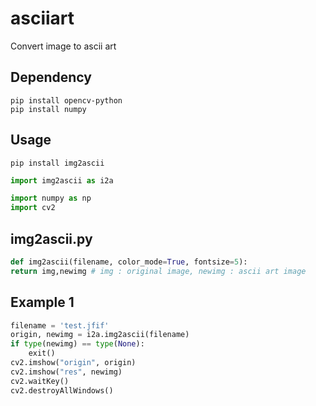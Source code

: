 # asciiart
Convert image to ascii art

## Dependency
```
pip install opencv-python
pip install numpy
```

## Usage
```
pip install img2ascii
```

```python
import img2ascii as i2a

import numpy as np
import cv2
```

## img2ascii.py
```python
def img2ascii(filename, color_mode=True, fontsize=5):
return img,newimg # img : original image, newimg : ascii art image
```

## Example 1
```python
filename = 'test.jfif'
origin, newimg = i2a.img2ascii(filename)
if type(newimg) == type(None):
    exit()
cv2.imshow("origin", origin)
cv2.imshow("res", newimg)
cv2.waitKey()
cv2.destroyAllWindows()
```

